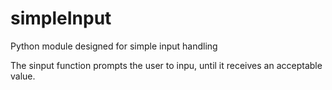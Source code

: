 # simpleInput
Python module designed for simple input handling

The sinput function prompts the user to inpu, until it receives an acceptable value.

